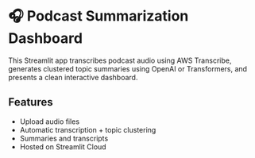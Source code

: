 # 🎧 Podcast Summarization Dashboard

This Streamlit app transcribes podcast audio using AWS Transcribe, generates clustered topic summaries using OpenAI or Transformers, and presents a clean interactive dashboard.

## Features
- Upload audio files
- Automatic transcription + topic clustering
- Summaries and transcripts
- Hosted on Streamlit Cloud
